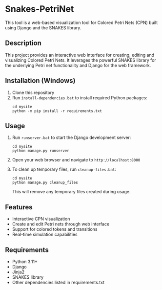 # Snakes-PetriNet

This tool is a web-based visualization tool for Colored Petri Nets (CPN) built using Django and the SNAKES library.

## Description
This project provides an interactive web interface for creating, editing and visualizing Colored Petri Nets. It leverages the powerful SNAKES library for the underlying Petri net functionality and Django for the web framework.

## Installation (Windows)

1. Clone this repository
2. Run `install-dependencies.bat` to install required Python packages:
   ```
   cd mysite
   python -m pip install -r requirements.txt
   ```

## Usage

1. Run `runserver.bat` to start the Django development server:
   ```
   cd mysite
   python manage.py runserver
   ```
2. Open your web browser and navigate to `http://localhost:8000`

3. To clean up temporary files, run `cleanup-files.bat`:
   ```
   cd mysite
   python manage.py cleanup_files
   ```
   This will remove any temporary files created during usage.

## Features

- Interactive CPN visualization
- Create and edit Petri nets through web interface
- Support for colored tokens and transitions
- Real-time simulation capabilities

## Requirements

- Python 3.11+
- Django
- Jinja2
- SNAKES library
- Other dependencies listed in requirements.txt
